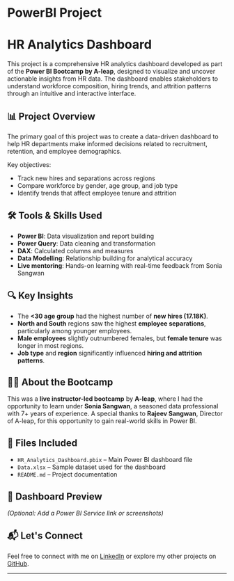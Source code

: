 # PowerBI Project
# HR Analytics Dashboard

This project is a comprehensive HR analytics dashboard developed as part of the **Power BI Bootcamp by A-leap**, designed to visualize and uncover actionable insights from HR data. The dashboard enables stakeholders to understand workforce composition, hiring trends, and attrition patterns through an intuitive and interactive interface.

## 📊 Project Overview

The primary goal of this project was to create a data-driven dashboard to help HR departments make informed decisions related to recruitment, retention, and employee demographics.

Key objectives:
- Track new hires and separations across regions
- Compare workforce by gender, age group, and job type
- Identify trends that affect employee tenure and attrition

## 🛠️ Tools & Skills Used

- **Power BI**: Data visualization and report building  
- **Power Query**: Data cleaning and transformation  
- **DAX**: Calculated columns and measures  
- **Data Modelling**: Relationship building for analytical accuracy  
- **Live mentoring**: Hands-on learning with real-time feedback from Sonia Sangwan

## 🔍 Key Insights

- The **<30 age group** had the highest number of **new hires (17.18K)**.
- **North and South** regions saw the highest **employee separations**, particularly among younger employees.
- **Male employees** slightly outnumbered females, but **female tenure** was longer in most regions.
- **Job type** and **region** significantly influenced **hiring and attrition patterns**.

## 👩‍🏫 About the Bootcamp

This was a **live instructor-led bootcamp** by **A-leap**, where I had the opportunity to learn under **Sonia Sangwan**, a seasoned data professional with 7+ years of experience. A special thanks to **Rajeev Sangwan**, Director of A-leap, for this opportunity to gain real-world skills in Power BI.

## 📁 Files Included

- `HR_Analytics_Dashboard.pbix` – Main Power BI dashboard file  
- `Data.xlsx` – Sample dataset used for the dashboard  
- `README.md` – Project documentation

## 🔗 Dashboard Preview

*(Optional: Add a Power BI Service link or screenshots)*

## 📬 Let's Connect

Feel free to connect with me on [LinkedIn](https://www.linkedin.com/in/manishasharma0402/) or explore my other projects on [GitHub](https://github.com/SerenityInCode).

---



